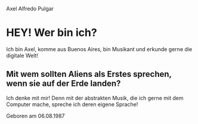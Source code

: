 Axel Alfredo Pulgar


# HEY! Wer bin ich?
Ich bin Axel, komme aus Buenos Aires, bin Musikant und erkunde gerne die digitale Welt!

## Mit wem sollten Aliens als Erstes sprechen, wenn sie auf der Erde landen?
Ich denke mit mir! Denn mit der abstrakten Musik, die ich gerne mit dem Computer mache, spreche ich deren eigene Sprache!

Geboren am
06.08.1987

